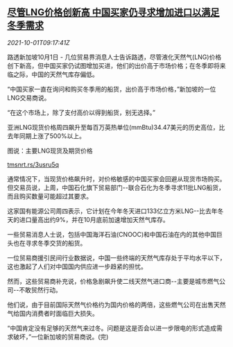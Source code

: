 <!--1633080663000-->
[尽管LNG价格创新高 中国买家仍寻求增加进口以满足冬季需求](https://cn.reuters.com/article/china-lng-import-1001-idCNKBS2GR3B7)
------

<div><i>2021-10-01T09:17:41Z</i></div><p>路透新加坡10月1日 - 几位贸易界消息人士告诉路透，尽管液化天然气(LNG)价格创下新高，但中国买家仍试图增加买进，他们的出价高于市场价格；在冬季即将来临之际，中国的天然气库存偏低。</p><p>“中国买家一直在询问和购买冬季用的船货，出价高于市场价格，”新加坡的一位LNG交易商说。</p><p>“在这个市场上，除了支付高价以得到船货，别无选择。”</p><p>亚洲LNG现货价格周四飙升至每百万英热单位(mmBtu)34.47美元的历史高位，比去年同期上涨了500%以上。</p><p>图说：主要LNG现货及期货价格</p><p><a href="https://tmsnrt.rs/3usru5q">tmsnrt.rs/3usru5q</a></p><p>通常情况下，当现货价格飙升时，对价格敏感的中国买家会回避从现货市场购买。但交易员说，上周，中国石化旗下贸易部门--联合石化为冬季寻求11批LNG船货，而且购买数量可能超过其要求。</p><p>这家国有能源公司周四表示，它计划在今年冬天进口133亿立方米LNG--比去年冬天的进口量高出约9%，并在10月底前加速增加天然气库存。</p><p>一些贸易消息人士说，包括中国海洋石油(CNOOC)和中国石油在内的其他中国巨头也在寻求冬季交货的船货。</p><p>一位贸易商援引民间行业数据说，中国一些终端的天然气库存处于平均水平以下，这也激起了人们对中国国内供应进一步趋紧的担忧。</p><p>然而，这些贸易商补充说，价格急剧飙升使二线天然气进口商--主要是城市燃气公司--不敢贸然行动。</p><p>他们说，由于目前国际天然气价格约为国内价格的两倍，这些燃气公司在出售天然气给国内消费者时面临巨大损失。</p><p>“中国肯定没有足够的天然气来过冬。问题是这是否会以进一步限电的形式造成需求破坏，”一位新加坡的贸易商说。(完)</p>
